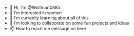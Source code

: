 - 👋 Hi, I’m @Wolfman0885
- 👀 I’m interested in women 
- 🌱 I’m currently learning about all of this
- 💞️ I’m looking to collaborate on some fun projects and ideas 
- 📫 How to reach me message on here

<!---
Wolfman0885/Wolfman0885 is a ✨ special ✨ repository because its `README.md` (this file) appears on your GitHub profile.
You can click the Preview link to take a look at your changes.
--->
